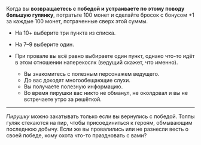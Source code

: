 Когда вы **возвращаетесь с победой и устраиваете по этому поводу большую гулянку**, потратьте 100 монет и сделайте бросок с бонусом +1 за каждые 100 монет, потраченные сверх этой суммы.
- На 10+ выберите три пункта из списка.
- На 7–9 выберите один.
- При провале вы всё равно выбираете один пункт, однако что-то идёт в этом отношении наперекосяк (ведущий скажет, что именно).

	- Вы знакомитесь с полезным персонажем ведущего.
	- До вас доходят многообещающие слухи.
	- Вы получаете полезную информацию.
	- Во время пирушки вас никто не обманул, не околдовал и вы не встречаете утро за решёткой.

---
*Пирушку* можно закатывать только если вы вернулись с победой. Толпы гуляк стекаются на пир, чтобы присоединиться к героям, обмывающим последнюю добычу. Если же вы провалились или не разнесли весть о своей победе, кому охота что-то праздновать с вами?